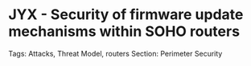 # JYX - Security of firmware update mechanisms within SOHO routers

Tags: Attacks, Threat Model, routers
Section: Perimeter Security